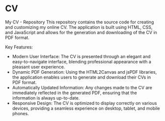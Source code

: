 # CV
My CV - Repository
This repository contains the source code for creating and customizing my online CV. The application is built using HTML, CSS, and JavaScript and allows for the generation and downloading of the CV in PDF format.

Key Features:
* Modern User Interface: The CV is presented through an elegant and easy-to-navigate interface, blending professional appearance with a pleasant user experience.
* Dynamic PDF Generation: Using the HTML2Canvas and jsPDF libraries, the application enables users to generate and download their CVs in PDF format.
* Automatically Updated Information: Any changes made to the CV are immediately reflected in the generated PDF, ensuring that the information is always up-to-date.
* Responsive Design: The CV is optimized to display correctly on various devices, providing a seamless experience on desktop, tablet, and mobile phones.
